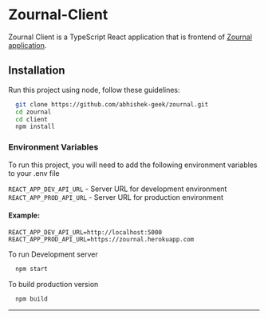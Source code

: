 # Zournal-Client

Zournal Client is a TypeScript React application that is frontend of [Zournal application](https://github.com/abhishek-geek/zournal).

## Installation

Run this project using node, follow these guidelines:

```bash
  git clone https://github.com/abhishek-geek/zournal.git
  cd zournal
  cd client
  npm install
```

### Environment Variables

To run this project, you will need to add the following environment variables to your .env file

`REACT_APP_DEV_API_URL` - Server URL for development environment
`REACT_APP_PROD_API_URL` - Server URL for production environment

#### Example:

```
REACT_APP_DEV_API_URL=http://localhost:5000
REACT_APP_PROD_API_URL=https://zournal.herokuapp.com
```

To run Development server

```bash
  npm start
```

To build production version

```bash
  npm build
```

---

